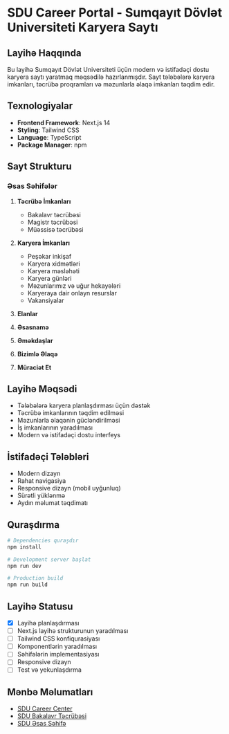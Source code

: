 # SDU Career Portal - Sumqayıt Dövlət Universiteti Karyera Saytı

## Layihə Haqqında

Bu layihə Sumqayıt Dövlət Universiteti üçün modern və istifadəçi dostu karyera saytı yaratmaq məqsədilə hazırlanmışdır. Sayt tələbələrə karyera imkanları, təcrübə proqramları və məzunlarla əlaqə imkanları təqdim edir.

## Texnologiyalar

- **Frontend Framework**: Next.js 14
- **Styling**: Tailwind CSS
- **Language**: TypeScript
- **Package Manager**: npm

## Sayt Strukturu

### Əsas Səhifələr

1. **Təcrübə İmkanları**

   - Bakalavr təcrübəsi
   - Magistr təcrübəsi
   - Müəssisə təcrübəsi

2. **Karyera İmkanları**

   - Peşəkar inkişaf
   - Karyera xidmətləri
   - Karyera məsləhəti
   - Karyera günləri
   - Məzunlarımız və uğur hekayələri
   - Karyeraya dair onlayn resurslar
   - Vakansiyalar

3. **Elanlar**
4. **Əsasnamə**
5. **Əməkdaşlar**
6. **Bizimlə Əlaqə**
7. **Müraciət Et**

## Layihə Məqsədi

- Tələbələrə karyera planlaşdırması üçün dəstək
- Təcrübə imkanlarının təqdim edilməsi
- Məzunlarla əlaqənin gücləndirilməsi
- İş imkanlarının yaradılması
- Modern və istifadəçi dostu interfeys

## İstifadəçi Tələbləri

- Modern dizayn
- Rahat navigasiya
- Responsive dizayn (mobil uyğunluq)
- Sürətli yüklənmə
- Aydın məlumat təqdimatı

## Quraşdırma

```bash
# Dependencies quraşdır
npm install

# Development server başlat
npm run dev

# Production build
npm run build
```

## Layihə Statusu

- [x] Layihə planlaşdırması
- [ ] Next.js layihə strukturunun yaradılması
- [ ] Tailwind CSS konfiqurasiyası
- [ ] Komponentlərin yaradılması
- [ ] Səhifələrin implementasiyası
- [ ] Responsive dizayn
- [ ] Test və yekunlaşdırma

## Mənbə Məlumatları

- [SDU Career Center](https://www.sdu.edu.az/az/career_center)
- [SDU Bakalavr Təcrübəsi](https://www.sdu.edu.az/az/bputi)
- [SDU Əsas Səhifə](https://www.sdu.edu.az/az/bputi)

